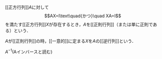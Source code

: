 [[正方行列]]$A$に対して
$$AX=I\text\quad{かつ}\quad XA=I$$
を満たす[[正方行列]]$X$が存在するとき，$A$を[[正則行列]]（または単に正則である）という．

$A$が[[正則行列]]の時，[[一意的]]に定まる$X$を$A$の[[逆行列]]という． 

$A^{-1}$(Aインバースと読む)